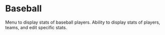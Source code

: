 # Baseball

Menu to display stats of baseball players. Ability to display stats of players, teams, and edit specific stats.
